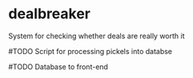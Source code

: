# dealbreaker
System for checking whether deals are really worth it

#TODO Script for processing pickels into databse

#TODO Database to front-end
